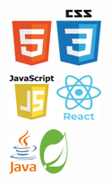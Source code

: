 <!-- - 👋 Hi, I’m @GitUserVivek
- 👀 Interested To learn Programming Languages 
- 💻 Looking For Job Opportunity
 --> 
<span><img  height="80px" width="80px"  src="https://github.com/GitUserVivek/GitUserVivek/blob/main/html.png" /></span><span height="50px" width="100px" ></span>
<span><img  height="100px" width="80px"  src="https://github.com/GitUserVivek/GitUserVivek/blob/main/css.png" /></span><span height="50px" width="100px" ></span>

<span><img  height="80px" width="80px"  src="https://github.com/GitUserVivek/GitUserVivek/blob/main/javascript.png" /></span><span height="50px" width="100px" ></span>
<span><img  height="80px" width="80px"  src="https://github.com/GitUserVivek/GitUserVivek/blob/main/react.png" /></span><span height="50px" width="100px" ></span>

<span><img  height="80px" width="50px"  src="https://github.com/GitUserVivek/GitUserVivek/blob/main/java.png" /></span><span height="50px" width="100px" ></span>
<span><img  height="80px" width="50px"  src="https://github.com/GitUserVivek/GitUserVivek/blob/main/spring.png" /></span><span height="50px" width="100px" ></span>


